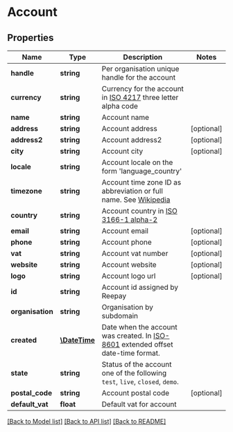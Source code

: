 # Account

## Properties
Name | Type | Description | Notes
------------ | ------------- | ------------- | -------------
**handle** | **string** | Per organisation unique handle for the account |
**currency** | **string** | Currency for the account in [ISO 4217](http://da.wikipedia.org/wiki/ISO_4217) three letter alpha code |
**name** | **string** | Account name |
**address** | **string** | Account address | [optional]
**address2** | **string** | Account address2 | [optional]
**city** | **string** | Account city | [optional]
**locale** | **string** | Account locale on the form &#39;language_country&#39; |
**timezone** | **string** | Account time zone ID as abbreviation or full name. See [Wikipedia](http://en.wikipedia.org/wiki/List_of_tz_database_time_zones) |
**country** | **string** | Account country in [ISO 3166-1 alpha-2](http://en.wikipedia.org/wiki/ISO_3166-1_alpha-2) |
**email** | **string** | Account email | [optional]
**phone** | **string** | Account phone | [optional]
**vat** | **string** | Account vat number | [optional]
**website** | **string** | Account website | [optional]
**logo** | **string** | Account logo url | [optional]
**id** | **string** | Account id assigned by Reepay |
**organisation** | **string** | Organisation by subdomain |
**created** | [**\DateTime**](\DateTime.md) | Date when the account was created. In [ISO-8601](http://en.wikipedia.org/wiki/ISO_8601) extended offset date-time format. |
**state** | **string** | Status of the account one of the following `test`, `live`, `closed`, `demo`. |
**postal_code** | **string** | Account postal code | [optional]
**default_vat** | **float** | Default vat for account |

[[Back to Model list]](../README.md#documentation-for-models) [[Back to API list]](../README.md#documentation-for-api-endpoints) [[Back to README]](../README.md)


